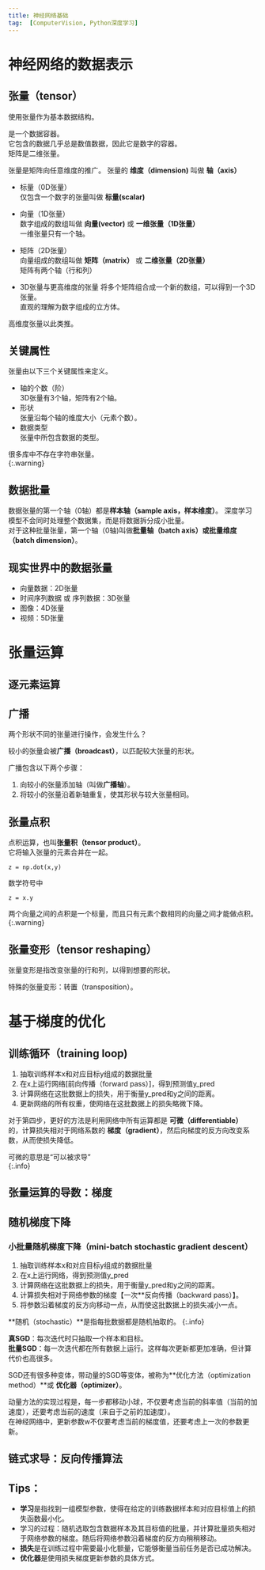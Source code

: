 ```yaml
---
title: 神经网络基础
tag:  [ComputerVision, Python深度学习]
---
```


# 神经网络的数据表示

## 张量（tensor）
使用张量作为基本数据结构。

是一个数据容器。  
它包含的数据几乎总是数值数据，因此它是数字的容器。  
矩阵是二维张量。

张量是矩阵向任意维度的推广。
张量的 **维度（dimension)** 叫做 **轴（axis）**
- 标量（0D张量）  
仅包含一个数字的张量叫做 **标量(scalar)**
- 向量（1D张量）  
数字组成的数组叫做 **向量(vector)** 或 **一维张量（1D张量）**  
一维张量只有一个轴。

- 矩阵（2D张量）  
向量组成的数组叫做 **矩阵（matrix）** 或 **二维张量（2D张量）**  
矩阵有两个轴（行和列）

- 3D张量与更高维度的张量
将多个矩阵组合成一个新的数组，可以得到一个3D张量。  
直观的理解为数字组成的立方体。

高维度张量以此类推。

## 关键属性
张量由以下三个关键属性来定义。
- 轴的个数（阶）  
3D张量有3个轴，矩阵有2个轴。
- 形状  
张量沿每个轴的维度大小（元素个数）。
- 数据类型  
张量中所包含数据的类型。  

很多库中不存在字符串张量。  
{:.warning}

## 数据批量
数据张量的第一个轴（0轴）都是**样本轴（sample axis，样本维度）**。
深度学习模型不会同时处理整个数据集，而是将数据拆分成小批量。  
对于这种批量张量，第一个轴（0轴)叫做**批量轴（batch axis）**或**批量维度（batch dimension）**。

## 现实世界中的数据张量
- 向量数据：2D张量
- 时间序列数据 或 序列数据：3D张量
- 图像：4D张量
- 视频：5D张量

# 张量运算
## 逐元素运算
## 广播
两个形状不同的张量进行操作，会发生什么？

较小的张量会被**广播（broadcast）**，以匹配较大张量的形状。  

广播包含以下两个步骤：

1. 向较小的张量添加轴（叫做**广播轴**）。
2. 将较小的张量沿着新轴重复，使其形状与较大张量相同。

## 张量点积
点积运算，也叫**张量积（tensor product）**。  
它将输入张量的元素合并在一起。
```
z = np.dot(x,y)
```
数学符号中
```
z = x.y
```
两个向量之间的点积是一个标量，而且只有元素个数相同的向量之间才能做点积。
{:.warning}

## 张量变形（tensor reshaping）
张量变形是指改变张量的行和列，以得到想要的形状。

特殊的张量变形：转置（transposition）。

# 基于梯度的优化
## 训练循环（training loop)
1. 抽取训练样本x和对应目标y组成的数据批量
2. 在x上运行网络[前向传播（forward pass）]，得到预测值y_pred
3. 计算网络在这批数据上的损失，用于衡量y_pred和y之间的距离。
4. 更新网络的所有权重，使网络在这批数据上的损失略微下降。

对于第四步，更好的方法是利用网络中所有运算都是 **可微（differentiable）** 的，计算损失相对于网络系数的 **梯度（gradient）**，然后向梯度的反方向改变系数，从而使损失降低。

可微的意思是“可以被求导”  
{:.info}

## 张量运算的导数：梯度
## 随机梯度下降
### 小批量随机梯度下降（mini-batch stochastic gradient descent）
1. 抽取训练样本x和对应目标y组成的数据批量
2. 在x上运行网络，得到预测值y_pred
3. 计算网络在这批数据上的损失，用于衡量y_pred和y之间的距离。
4. 计算损失相对于网络参数的梯度【一次**反向传播（backward pass）】。
5. 将参数沿着梯度的反方向移动一点，从而使这批数据上的损失减小一点。

**随机（stochastic）**是指每批数据都是随机抽取的。
{:.info}

**真SGD**：每次迭代时只抽取一个样本和目标。  
**批量SGD**：每一次迭代都在所有数据上运行。这样每次更新都更加准确，但计算代价也高很多。

SGD还有很多种变体，带动量的SGD等变体，被称为**优化方法（optimization method）**或 **优化器（optimizer）**。

动量方法的实现过程是，每一步都移动小球，不仅要考虑当前的斜率值（当前的加速度），还要考虑当前的速度（来自于之前的加速度）。  
在神经网络中，更新参数w不仅要考虑当前的梯度值，还要考虑上一次的参数更新。

## 链式求导：反向传播算法

## Tips：
- **学习**是指找到一组模型参数，使得在给定的训练数据样本和对应目标值上的损失函数最小化。
- 学习的过程：随机选取包含数据样本及其目标值的批量，并计算批量损失相对于网络参数的梯度。随后将网络参数沿着梯度的反方向稍稍移动。
- **损失**是在训练过程中需要最小化额量，它能够衡量当前任务是否已成功解决。
- **优化器**是使用损失梯度更新参数的具体方式。